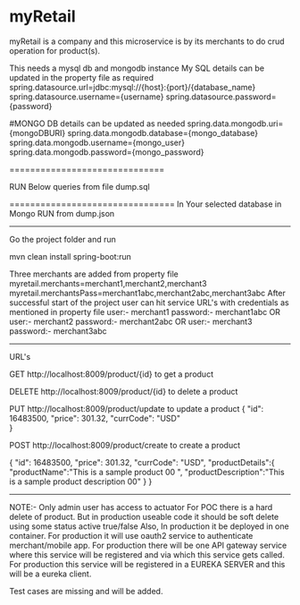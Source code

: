 # myRetail
myRetail is a company and this microservice is by its merchants to do crud operation for product(s).

This needs a mysql db and mongodb instance
My SQL details can be updated in the property file as required 
spring.datasource.url=jdbc:mysql://{host}:{port}/{database_name} 
spring.datasource.username={username} 
spring.datasource.password={password} 


#MONGO DB details can be updated as needed 
spring.data.mongodb.uri={mongoDBURI} 
spring.data.mongodb.database={mongo_database} 
spring.data.mongodb.username={mongo_user} 
spring.data.mongodb.password={mongo_password} 

==============================

RUN Below queries from file dump.sql

================================
In Your selected database in Mongo RUN from dump.json

--------------------------------------------------------
 Go the project folder and run
 
 mvn clean install spring-boot:run
 
Three merchants are added from property file
myretail.merchants=merchant1,merchant2,merchant3
myretail.merchantsPass=merchant1abc,merchant2abc,merchant3abc
After successful start of the project user can hit service URL's with credentials as mentioned in property file
user:- merchant1
password:- merchant1abc
OR
user:- merchant2
password:- merchant2abc
OR
user:- merchant3
password:- merchant3abc

---------------------------------
URL's

GET http://localhost:8009/product/{id} to get a product

DELETE http://localhost:8009/product/{id} to delete a product

PUT http://localhost:8009/product/update to update a product
{
    "id": 16483500,
    "price": 301.32,
    "currCode": "USD"	
}

POST http://localhost:8009/product/create to create a product 

{
    "id": 16483500,
    "price": 301.32,
    "currCode": "USD",
    "productDetails":{
		"productName":"This is a sample product 00 ",
		"productDescription":"This is a sample product description 00"
	}
}

-----------------------------------

NOTE:- 
Only admin user has access to actuator
For POC there is a hard delete of product.
But in production useable code it should be soft delete using some status active true/false
Also, In production it be deployed in one container. 
For production it will use oauth2 service to authenticate merchant/mobile app.
For production there will be one API gateway service where this service will be registered and via which this service gets called.
For production this service will be registered in a EUREKA SERVER and this will be a eureka client.

Test cases are missing and will be added.
